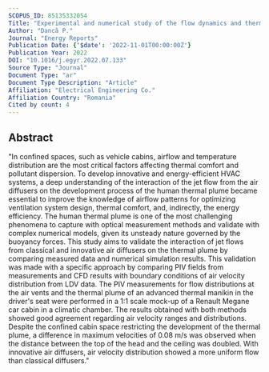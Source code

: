 ```yaml
---
SCOPUS_ID: 85135332054
Title: "Experimental and numerical study of the flow dynamics and thermal behavior inside a car cabin: Innovative air diffusers and human body plumes interactions"
Author: "Dancă P."
Journal: "Energy Reports"
Publication Date: {'$date': '2022-11-01T00:00:00Z'}
Publication Year: 2022
DOI: "10.1016/j.egyr.2022.07.133"
Source Type: "Journal"
Document Type: "ar"
Document Type Description: "Article"
Affiliation: "Electrical Engineering Co."
Affiliation Country: "Romania"
Cited by count: 4
---
```


## Abstract
"In confined spaces, such as vehicle cabins, airflow and temperature distribution are the most critical factors affecting thermal comfort and pollutant dispersion. To develop innovative and energy-efficient HVAC systems, a deep understanding of the interaction of the jet flow from the air diffusers on the development process of the human thermal plume became essential to improve the knowledge of airflow patterns for optimizing ventilation system design, thermal comfort, and, indirectly, the energy efficiency. The human thermal plume is one of the most challenging phenomena to capture with optical measurement methods and validate with complex numerical models, given its unsteady nature governed by the buoyancy forces. This study aims to validate the interaction of jet flows from classical and innovative air diffusers on the thermal plume by comparing measured data and numerical simulation results. This validation was made with a specific approach by comparing PIV fields from measurements and CFD results with boundary conditions of air velocity distribution from LDV data. The PIV measurements for flow distributions at the air vents and the thermal plume of an advanced thermal manikin in the driver's seat were performed in a 1:1 scale mock-up of a Renault Megane car cabin in a climatic chamber. The results obtained with both methods showed good agreement regarding air velocity ranges and distributions. Despite the confined cabin space restricting the development of the thermal plume, a difference in maximum velocities of 0.08 m/s was observed when the distance between the top of the head and the ceiling was doubled. With innovative air diffusers, air velocity distribution showed a more uniform flow than classical diffusers."
